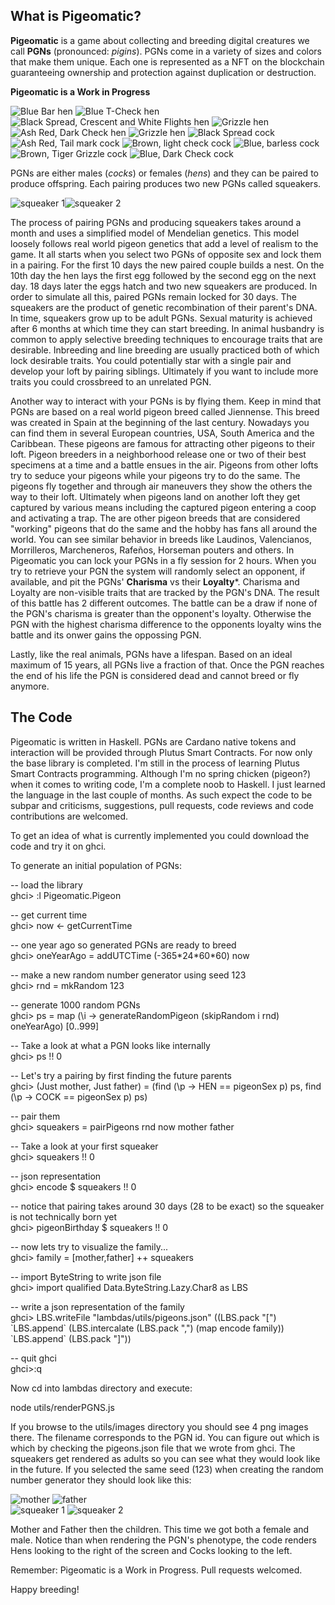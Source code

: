 ## What is Pigeomatic?  

**Pigeomatic** is a game about collecting and breeding digital creatures we call **PGNs** (pronounced: *pigins*). PGNs come in a variety of sizes and colors that make them unique. Each one is represented as a NFT on the blockchain guaranteeing ownership and protection against duplication or destruction.  

**Pigeomatic is a Work in Progress**

![Blue Bar hen](/site/images/cf1c5e0a72dbd30d7a47db8778783f2f45e69e9aef4a89f5151472e28efa7b2e.png "Blue Bar Hen") 
![Blue T-Check hen](/site/images/e081dbc708dab3615412741e6db22b293d72ee6d282a7c6bb84839f4b8798050.png "Blue T-Check hen")
![Black Spread, Crescent and White Flights hen](/site/images/b156a27545e1ccf784f851630b7534cc8afdd60153a226cb2cc1240edf6a25b6.png "Black Spread, Crescent and White Flights hen")
![Grizzle hen](/site/images/e53040de0e2c753584865a10e35538c6a120c781207d6520453a5e663018840c.png "Grizzle hen")
![Ash Red, Dark Check hen](/site/images/77152961ab56a05096f3f1780862832ee46741bbe8292f73d75be088be675488.png "Ash Red, Dark Check hen")
![Grizzle hen](/site/images/9983092aa6f079bceae2d5fb11ccc5a48abf908f738b266cce7870e549153179.png "Grizzle hen")
![Black Spread cock](/site/images/1e3e4dd0f5f3b04b6592a73cf9e353857c34ec00ccc303028dc22abefdc3ee3b.png "Black Spread cock")
![Ash Red, Tail mark cock](/site/images/8d3eac16dc35eaa3a2d77aeeedc3d9a764b107f6f6c4132640cf94910b2f8338.png "Ash Red, Tail mark cock")
![Brown, light check cock](/site/images/bd1fcdd4397582a5ad86b5a1b4ce4933e9186d9876d228d5076f54471fb63f82.png "Brown, light check cock")
![Blue, barless cock](/site/images/c8e4e69822a32cb5e708760e83e78ca7fc33f2fc21459fda4105d7b87d4d8613.png "Blue, barless cock")
![Brown, Tiger Grizzle cock](/site/images/3493cbb5e7845dd4f2720869efb3edfa09b08157b48059e238cb6594f7e7ac3c.png "Brown, Tiger Grizzle cock")
![Blue, Dark Check cock](/site/images/95b380c8fba2af2aeb6469c32853ba50d3db9e317e77e87dc32194ff4339d9a5.png "Blue, Dark Check cock")  

PGNs are either males (*cocks*) or females (*hens*) and they can be paired to produce offspring. Each pairing produces two new PGNs called squeakers.  

![squeaker 1](/site/images/squeaker.png "squeaker 1")![squeaker 2](/site/images/squeaker.png "squeaker 2")


The process of pairing PGNs and producing squeakers takes around a month and uses a simplified model of Mendelian genetics. This model loosely follows real world pigeon genetics that add a level of realism to the game. It all starts when you select two PGNs of opposite sex and lock them in a pairing. For the first 10 days the new paired couple builds a nest. On the 10th day the hen lays the first egg followed by the second egg on the next day. 18 days later the eggs hatch and two new squeakers are produced. In order to simulate all this, paired PGNs remain locked for 30 days. The squeakers are the product of genetic recombination of their parent's DNA. In time, squeakers grow up to be adult PGNs. Sexual maturity is achieved after 6 months at which time they can start breeding. In animal husbandry is common to apply selective breeding techniques to encourage traits that are desirable. Inbreeding and line breeding are usually practiced both of which lock desirable traits. You could potentially star with a single pair and develop your loft by pairing siblings. Ultimately if you want to include more traits you could crossbreed to an unrelated PGN.

Another way to interact with your PGNs is by flying them. Keep in mind that PGNs are based on a real world pigeon breed called Jiennense. This breed was created in Spain at the beginning of the last century. Nowadays you can find them in several European countries, USA, South America and the Caribbean. These pigeons are famous for attracting other pigeons to their loft. Pigeon breeders in a neighborhood release one or two of their best specimens at a time and a battle ensues in the air. Pigeons from other lofts try to seduce your pigeons while your pigeons try to do the same. The pigeons fly together and through air maneuvers they show the others the way to their loft. Ultimately when pigeons land on another loft they get captured by various means including the captured pigeon entering a coop and activating a trap. The are other pigeon breeds that are considered "working" pigeons that do the same and the hobby has fans all around the world. You can see similar behavior in breeds like Laudinos, Valencianos, Morrilleros, Marcheneros, Rafeños, Horseman pouters and others. In Pigeomatic you can lock your PGNs in a fly session for 2 hours. When you try to retrieve your PGN the system will randomly select an opponent, if available, and pit the PGNs' **Charisma** vs their **Loyalty***. Charisma and Loyalty are non-visible traits that are tracked by the PGN's DNA. The result of this battle has 2 different outcomes. The battle can be a draw if none of the PGN's charisma is greater than the opponent's loyalty. Otherwise the PGN with the highest charisma difference to the opponents loyalty wins the battle and its onwer gains the oppossing PGN.  

Lastly, like the real animals, PGNs have a lifespan. Based on an ideal maximum of 15 years, all PGNs live a fraction of that. Once the PGN reaches the end of his life the PGN is considered dead and cannot breed or fly anymore.  


## The Code

Pigeomatic is written in Haskell. PGNs are Cardano native tokens and interaction will be provided through Plutus Smart Contracts. For now only the base library is completed. I'm still in the process of learning Plutus Smart Contracts programming. Although I'm no spring chicken (pigeon?) when it comes to writing code, I'm a complete noob to Haskell. I just learned the language in the last couple of months. As such expect the code to be subpar and criticisms, suggestions, pull requests, code reviews and code contributions are welcomed.

To get an idea of what is currently implemented you could download the code and try it on ghci.

To generate an initial population of PGNs:

-- load the library  
ghci> :l Pigeomatic.Pigeon

-- get current time  
ghci> now <- getCurrentTime

-- one year ago so generated PGNs are ready to breed  
ghci> oneYearAgo = addUTCTime (-365\*24\*60\*60) now

-- make a new random number generator using seed 123  
ghci> rnd = mkRandom 123 

-- generate 1000 random PGNs  
ghci> ps = map (\i -> generateRandomPigeon (skipRandom i rnd) oneYearAgo) [0..999]

-- Take a look at what a PGN looks like internally  
ghci> ps !! 0

-- Let's try a pairing by first finding the future parents  
ghci> (Just mother, Just father) = (find (\p -> HEN == pigeonSex p) ps, find (\p -> COCK == pigeonSex p) ps)

-- pair them  
ghci> squeakers = pairPigeons rnd now mother father

-- Take a look at your first squeaker  
ghci> squeakers !! 0

-- json representation  
ghci> encode $ squeakers !! 0

-- notice that pairing takes around 30 days (28 to be exact) so the squeaker is not technically born yet  
ghci> pigeonBirthday $ squeakers !! 0

-- now lets try to visualize the family...  
ghci> family = [mother,father] ++ squeakers

-- import ByteString to write json file  
ghci> import qualified Data.ByteString.Lazy.Char8 as LBS

-- write a json representation of the family  
ghci> LBS.writeFile "lambdas/utils/pigeons.json" ((LBS.pack "[") \`LBS.append\` (LBS.intercalate (LBS.pack ",") (map encode family)) \`LBS.append\` (LBS.pack "]"))

-- quit ghci  
ghci>:q


Now cd into lambdas directory and execute:

node utils/renderPGNS.js

If you browse to the utils/images directory you should see 4 png images there. The filename corresponds to the PGN id. You can figure out which is which by checking the pigeons.json file that we wrote from ghci. The squeakers get rendered as adults so you can see what they would look like in the future. If you selected the same seed (123) when creating the random number generator they should look like this:

![mother](/site/images/1a19ac5c21751dc8917b0690fc5f1d44ca5519e5e0afc8ef363f4185d554d046.png "mother")
![father](/site/images/29f557f896f7d382eb4d3e1ad91babb8e5683ae54aa28c77e3ebad060c1beba5.png "father")  
![squeaker 1](/site/images/87859bfe8d7b659df71513ba44ec8127bb31db857f13fcbb30d3878a14262837.png "squeaker 1")
![squeaker 2](/site/images/be5a95dc429d3366c56b45201b9a3e4ead4ce67f5b6835163f8a77b105404227.png "squeaker 2")

Mother and Father then the children. This time we got both a female and male. Notice than when rendering the PGN's phenotype, the code renders Hens looking to the right of the screen and Cocks looking to the left.

Remember: Pigeomatic is a Work in Progress. Pull requests welcomed.

Happy breeding!





